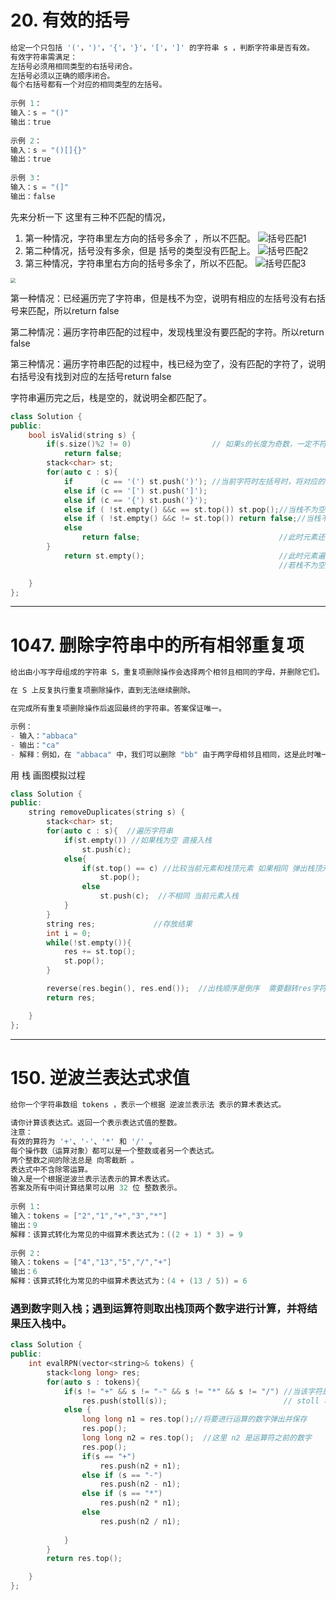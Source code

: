 #  20. 有效的括号

```cpp
给定一个只包括 '('，')'，'{'，'}'，'['，']' 的字符串 s ，判断字符串是否有效。
有效字符串需满足：
左括号必须用相同类型的右括号闭合。
左括号必须以正确的顺序闭合。
每个右括号都有一个对应的相同类型的左括号。
 
示例 1：
输入：s = "()"
输出：true
    
示例 2：
输入：s = "()[]{}"
输出：true
    
示例 3：
输入：s = "(]"
输出：false
```

先来分析一下 这里有三种不匹配的情况，

1. 第一种情况，字符串里左方向的括号多余了 ，所以不匹配。 ![括号匹配1](https://code-thinking-1253855093.file.myqcloud.com/pics/2020080915505387.png)
2. 第二种情况，括号没有多余，但是 括号的类型没有匹配上。 ![括号匹配2](https://code-thinking-1253855093.file.myqcloud.com/pics/20200809155107397.png)
3. 第三种情况，字符串里右方向的括号多余了，所以不匹配。 ![括号匹配3](https://code-thinking-1253855093.file.myqcloud.com/pics/20200809155115779.png)

<img src="https://code-thinking.cdn.bcebos.com/gifs/20.%E6%9C%89%E6%95%88%E6%8B%AC%E5%8F%B7.gif" style="zoom:50%;" />

第一种情况：已经遍历完了字符串，但是栈不为空，说明有相应的左括号没有右括号来匹配，所以return false

第二种情况：遍历字符串匹配的过程中，发现栈里没有要匹配的字符。所以return false

第三种情况：遍历字符串匹配的过程中，栈已经为空了，没有匹配的字符了，说明右括号没有找到对应的左括号return false

字符串遍历完之后，栈是空的，就说明全都匹配了。

```cpp
class Solution {
public:
    bool isValid(string s) {
        if(s.size()%2 != 0)                  // 如果s的长度为奇数，一定不符合要求
            return false;
        stack<char> st;
        for(auto c : s){
            if      (c == '(') st.push(')'); //当前字符时左括号时，将对应的右括号入栈
            else if (c == '[') st.push(']');
            else if (c == '{') st.push('}');
            else if ( !st.empty() &&c == st.top()) st.pop();//当栈不为空且当前元素和栈顶元素相同 说明匹配上了 弹出栈顶元素
            else if ( !st.empty() &&c != st.top()) return false;//当栈不为空且当前元素和栈顶元素不同 说明内部匹配错误
            else 
                return false;                               //此时元素还未遍历完 但栈已空 说明右侧括号数量多 
        }
            return st.empty();                              //此时元素遍历完毕 若栈也为空 证明匹配成功
                                                            //若栈不为空 说明左侧括号数量多

    }
};
```



------

# 1047. 删除字符串中的所有相邻重复项

```cpp
给出由小写字母组成的字符串 S，重复项删除操作会选择两个相邻且相同的字母，并删除它们。

在 S 上反复执行重复项删除操作，直到无法继续删除。

在完成所有重复项删除操作后返回最终的字符串。答案保证唯一。

示例：
- 输入："abbaca"
- 输出："ca"
- 解释：例如，在 "abbaca" 中，我们可以删除 "bb" 由于两字母相邻且相同，这是此时唯一可以执行删除操作的重复项。之后我们得到字符串 "aaca"，其中又只有 "aa" 可以执行重复项删除操作，所以最后的字符串为 "ca"。
```

用  栈 画图模拟过程 

```c++
class Solution {
public:
    string removeDuplicates(string s) {
        stack<char> st;
        for(auto c : s){  //遍历字符串 
            if(st.empty()) //如果栈为空 直接入栈
                st.push(c);
            else{
                if(st.top() == c) //比较当前元素和栈顶元素 如果相同 弹出栈顶元素
                    st.pop();
                else  
                    st.push(c);  //不相同 当前元素入栈
            }
        }
        string res;             //存放结果 
        int i = 0;
        while(!st.empty()){
            res += st.top();
            st.pop();          
        }

        reverse(res.begin(), res.end());  //出栈顺序是倒序  需要翻转res字符串
        return res;

    }
};
```



------

# 150. 逆波兰表达式求值

```c++
给你一个字符串数组 tokens ，表示一个根据 逆波兰表示法 表示的算术表达式。

请你计算该表达式。返回一个表示表达式值的整数。
注意：
有效的算符为 '+'、'-'、'*' 和 '/' 。
每个操作数（运算对象）都可以是一个整数或者另一个表达式。
两个整数之间的除法总是 向零截断 。
表达式中不含除零运算。
输入是一个根据逆波兰表示法表示的算术表达式。
答案及所有中间计算结果可以用 32 位 整数表示。
    
示例 1：
输入：tokens = ["2","1","+","3","*"]
输出：9
解释：该算式转化为常见的中缀算术表达式为：((2 + 1) * 3) = 9
    
示例 2：
输入：tokens = ["4","13","5","/","+"]
输出：6
解释：该算式转化为常见的中缀算术表达式为：(4 + (13 / 5)) = 6
```

### 遇到数字则入栈；遇到运算符则取出栈顶两个数字进行计算，并将结果压入栈中。

```cpp
class Solution {
public:
    int evalRPN(vector<string>& tokens) {
        stack<long long> res;
        for(auto s : tokens){
            if(s != "+" && s != "-" && s != "*" && s != "/") //当该字符是数字 压入栈
                res.push(stoll(s));                          // stoll 将string -> long long 
            else {
                long long n1 = res.top();//将要进行运算的数字弹出并保存
                res.pop();
                long long n2 = res.top();  //这里 n2 是运算符之前的数字
                res.pop();
                if(s == "+")
                    res.push(n2 + n1);
                else if (s == "-")
                    res.push(n2 - n1);
                else if (s == "*")
                    res.push(n2 * n1);
                else   
                    res.push(n2 / n1);
        
            }
        }
        return res.top();

    }
};
```

